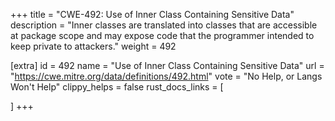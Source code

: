 +++
title = "CWE-492: Use of Inner Class Containing Sensitive Data"
description	= "Inner classes are translated into classes that are accessible at package scope and may expose code that the programmer intended to keep private to attackers."
weight = 492

[extra]
id = 492
name = "Use of Inner Class Containing Sensitive Data"
url = "https://cwe.mitre.org/data/definitions/492.html"
vote = "No Help, or Langs Won't Help"
clippy_helps = false
rust_docs_links = [
	
]
+++

